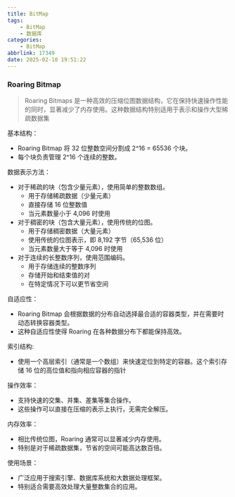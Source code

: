 ```yaml
---
title: BitMap
tags:
    - BitMap
    - 数据库
categories:
    - BitMap
abbrlink: 17349
date: 2025-02-10 19:51:22
---
```




### Roaring Bitmap

> Roaring Bitmaps 是一种高效的压缩位图数据结构，它在保持快速操作性能的同时，显著减少了内存使用。这种数据结构特别适用于表示和操作大型稀疏数据集

基本结构： 

- Roaring Bitmap 将 32 位整数空间分割成 2^16 = 65536 个块。
- 每个块负责管理 2^16 个连续的整数。

数据表示方法： 

- 对于稀疏的块（包含少量元素），使用简单的整数数组。
  - 用于存储稀疏数据（少量元素）
  - 直接存储 16 位整数值
  - 当元素数量小于 4,096 时使用
- 对于稠密的块（包含大量元素），使用传统的位图。
  - 用于存储稠密数据（大量元素）
  - 使用传统的位图表示，即 8,192 字节（65,536 位）
  - 当元素数量大于等于 4,096 时使用
- 对于连续的长整数序列，使用范围编码。
  - 用于存储连续的整数序列
  - 存储开始和结束值的对
  - 在特定情况下可以更节省空间

自适应性： 

- Roaring Bitmap 会根据数据的分布自动选择最合适的容器类型，并在需要时动态转换容器类型。
- 这种自适应性使得 Roaring 在各种数据分布下都能保持高效。

索引结构:

- 使用一个高层索引（通常是一个数组）来快速定位到特定的容器。这个索引存储 16 位的高位值和指向相应容器的指针

操作效率： 

- 支持快速的交集、并集、差集等集合操作。
- 这些操作可以直接在压缩的表示上执行，无需完全解压。

内存效率： 

- 相比传统位图，Roaring 通常可以显著减少内存使用。
- 特别是对于稀疏数据集，节省的空间可能高达数百倍。

使用场景： 

- 广泛应用于搜索引擎、数据库系统和大数据处理框架。
- 特别适合需要高效处理大量整数集合的应用。
